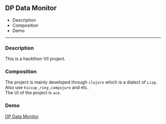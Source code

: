 ## DP Data Monitor
* Description
* Composition
* Demo
***
### Description
This is a hackthon VII project.
### Composition
The project is mainly developed through `clojure` which is a dialect of `Lisp`. Also use `hiccup` ,`ring` ,`compojure` and etc.
<br>
The UI of the project is `ace`.
### Demo
[DP Data Monitor](http://localhost:3000/demo)



